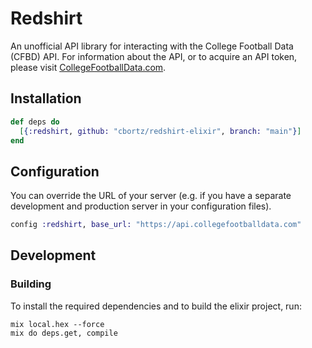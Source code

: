 # Redshirt

An unofficial API library for interacting with the College Football Data (CFBD) API. For information about the API, or to acquire an API token, please visit [CollegeFootballData.com](https://collegefootballdata.com/).

## Installation

<!-- If [available in Hex][], the package can be installed by adding `redshirt` to
your list of dependencies in `mix.exs`:

```elixir
def deps do
  [{:redshirt, "~> 0.0.2"}]
end
``` -->

```elixir
def deps do
  [{:redshirt, github: "cbortz/redshirt-elixir", branch: "main"}]
end
```

## Configuration

You can override the URL of your server (e.g. if you have a separate development and production server in your
configuration files).

```elixir
config :redshirt, base_url: "https://api.collegefootballdata.com"
```

<!-- Multiple clients for the same API with different URLs can be created passing different `base_url`s when calling
`Redshirt.Connection.new/1`:

```elixir
client = Redshirt.Connection.new(base_url: "https://api.collegefootballdata.com")
``` -->

<!-- ## Documentation

Documentation can be generated with [ExDoc][] and published on [HexDocs][]. Once published, the docs can be found at
[https://hexdocs.pm/redshirt][docs]. -->

## Development

### Building

To install the required dependencies and to build the elixir project, run:

```console
mix local.hex --force
mix do deps.get, compile
```

[exdoc]: https://github.com/elixir-lang/ex_doc
[hexdocs]: https://hexdocs.pm
[available in hex]: https://hex.pm/docs/publish
[docs]: https://hexdocs.pm/redshirt
